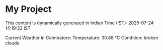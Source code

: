 # My Project

This content is dynamically generated in Indian Time (IST): 2025-07-24 14:19:33 IST


Current Weather in Coimbatore:
Temperature: 30.88 °C
Condition: broken clouds

